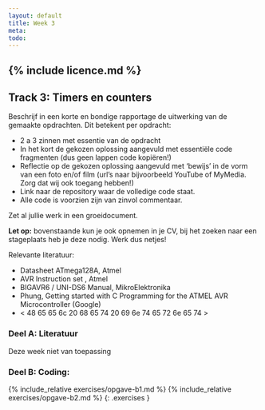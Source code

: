 ```yaml
---
layout: default
title: Week 3
meta: 
todo: 
---
```

{% include licence.md %}
---

## Track 3: Timers en counters

Beschrijf in een korte en bondige rapportage de uitwerking van de gemaakte opdrachten. Dit betekent per opdracht:
* 2 a 3 zinnen met essentie van de opdracht
* In het kort de gekozen oplossing aangevuld met essentiële code fragmenten (dus geen lappen code kopiëren!)
* Reflectie op de gekozen oplossing aangevuld met ‘bewijs’ in de vorm van een foto en/of film (url’s naar bijvoorbeeld YouTube of MyMedia. Zorg dat wij ook toegang hebben!)
* Link naar de repository waar de volledige code staat.
* Alle code is voorzien zijn van zinvol commentaar.

Zet al jullie werk in een groeidocument. 

**Let op:** bovenstaande kun je ook opnemen in je CV, bij het zoeken naar een stageplaats heb je deze nodig. Werk dus netjes!

Relevante literatuur:
* Datasheet ATmega128A, Atmel
* AVR Instruction set , Atmel
* BIGAVR6 / UNI-DS6 Manual, MikroElektronika
* Phung, Getting started with C Programming for the ATMEL AVR Microcontroller (Google)
* < 48 65 65 6c 20 68 65 74 20 69 6e 74 65 72 6e 65 74 >

### Deel A: Literatuur
Deze week niet van toepassing

### Deel B: Coding:
{% include_relative exercises/opgave-b1.md %}
{% include_relative exercises/opgave-b2.md %}
{: .exercises }


